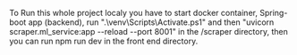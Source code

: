 To Run this whole project localy you have to start docker container, Spring-boot app (backend), run ".\venv\Scripts\Activate.ps1" and then "uvicorn scraper.ml_service:app --reload --port 8001" in the /scraper directory, then you can run npm run dev in the front end directory.
